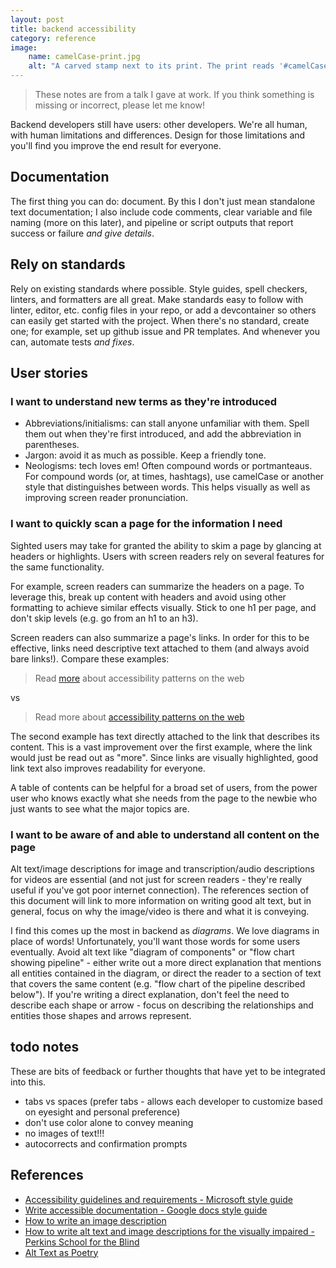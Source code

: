 ```yaml
---
layout: post
title: backend accessibility
category: reference
image: 
    name: camelCase-print.jpg
    alt: "A carved stamp next to its print. The print reads '#camelCase' in a slightly formal-looking italic font."
---
```


> These notes are from a talk I gave at work. If you think something is missing or incorrect, please let me know!

Backend developers still have users: other developers. We're all human, with human limitations and differences. Design for those limitations and you'll find you improve the end result for everyone.

## Documentation

The first thing you can do: document. By this I don't just mean standalone text documentation; I also include code comments, clear variable and file naming (more on this later), and pipeline or script outputs that report success or failure *and give details*.

## Rely on standards

Rely on existing standards where possible. Style guides, spell checkers, linters, and formatters are all great. Make standards easy to follow with linter, editor, etc. config files in your repo, or add a devcontainer so others can easily get started with the project. When there's no standard, create one; for example, set up github issue and PR templates. And whenever you can, automate tests *and fixes*.

## User stories

### I want to understand new terms as they're introduced

- Abbreviations/initialisms: can stall anyone unfamiliar with them. Spell them out when they're first introduced, and add the abbreviation in parentheses.
- Jargon: avoid it as much as possible. Keep a friendly tone.
- Neologisms: tech loves em! Often compound words or portmanteaus. For compound words (or, at times, hashtags), use camelCase or another style that distinguishes between words. This helps visually as well as improving screen reader pronunciation.

### I want to quickly scan a page for the information I need

Sighted users may take for granted the ability to skim a page by glancing at headers or highlights. Users with screen readers rely on several features for the same functionality.

For example, screen readers can summarize the headers on a page. To leverage this, break up content with headers and avoid using other formatting to achieve similar effects visually. Stick to one h1 per page, and don't skip levels (e.g. go from an h1 to an h3).

Screen readers can also summarize a page's links. In order for this to be effective, links need descriptive text attached to them (and always avoid bare links!). Compare these examples:

> Read [more](https://www.w3.org/WAI/ARIA/apg/patterns/) about accessibility patterns on the web

vs

> Read more about [accessibility patterns on the web](https://www.w3.org/WAI/ARIA/apg/patterns/)

The second example has text directly attached to the link that describes its content. This is a vast improvement over the first example, where the link would just be read out as "more". Since links are visually highlighted, good link text also improves readability for everyone.

A table of contents can be helpful for a broad set of users, from the power user who knows exactly what she needs from the page to the newbie who just wants to see what the major topics are.

### I want to be aware of and able to understand all content on the page

Alt text/image descriptions for image and transcription/audio descriptions for videos are essential (and not just for screen readers - they're really useful if you've got poor internet connection). The references section of this document will link to  more information on writing good alt text, but in general, focus on why the image/video is there and what it is conveying.

I find this comes up the most in backend as *diagrams*. We love diagrams in place of words! Unfortunately, you'll want those words for some users eventually. Avoid alt text like "diagram of components" or "flow chart showing pipeline" - either write out a more direct explanation that mentions all entities contained in the diagram, or direct the reader to a section of text that covers the same content (e.g. "flow chart of the pipeline described below"). If you're writing a direct explanation, don't feel the need to describe each shape or arrow - focus on describing the relationships and entities those shapes and arrows represent.

## todo notes

These are bits of feedback or further thoughts that have yet to be integrated into this.

- tabs vs spaces (prefer tabs - allows each developer to customize based on eyesight and personal preference)
- don't use color alone to convey meaning
- no images of text!!!
- autocorrects and confirmation prompts

## References

- [Accessibility guidelines and requirements - Microsoft style guide](https://learn.microsoft.com/en-us/style-guide/accessibility/accessibility-guidelines-requirements)
- [Write accessible documentation - Google docs style guide](https://developers.google.com/style/accessibility)
- [How to write an image description](https://uxdesign.cc/how-to-write-an-image-description-2f30d3bf5546)
- [How to write alt text and image descriptions for the visually impaired - Perkins School for the Blind](https://www.perkins.org/resource/how-write-alt-text-and-image-descriptions-visually-impaired/)
- [Alt Text as Poetry](https://alt-text-as-poetry.net/)


